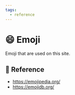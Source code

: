 ```yaml
---
tags:
  - reference
---
```

# :smile: Emoji

Emoji that are used on this site.

## :link: Reference

- <https://emojipedia.org/>
- <https://emojidb.org/>
